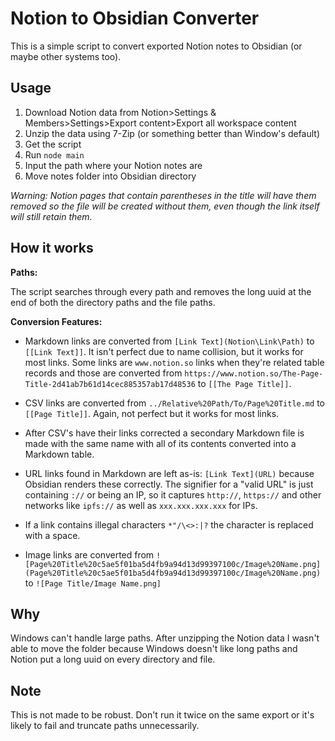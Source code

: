 # Notion to Obsidian Converter

This is a simple script to convert exported Notion notes to Obsidian (or maybe other systems too).

## Usage

1. Download Notion data from Notion>Settings & Members>Settings>Export content>Export all workspace content
2. Unzip the data using 7-Zip (or something better than Window's default)
3. Get the script
4. Run `node main`
5. Input the path where your Notion notes are
6. Move notes folder into Obsidian directory

_Warning: Notion pages that contain parentheses in the title will have them removed so the file will be created without them, even though the link itself will still retain them._

## How it works

**Paths:**

The script searches through every path and removes the long uuid at the end of both the directory paths and the file paths.

**Conversion Features:**

-   Markdown links are converted from `[Link Text](Notion\Link\Path)` to `[[Link Text]]`. It isn't perfect due to name collision, but it works for most links. Some links are `www.notion.so` links when they're related table records and those are converted from `https://www.notion.so/The-Page-Title-2d41ab7b61d14cec885357ab17d48536` to `[[The Page Title]]`.

-   CSV links are converted from `../Relative%20Path/To/Page%20Title.md` to `[[Page Title]]`. Again, not perfect but it works for most links.

-   After CSV's have their links corrected a secondary Markdown file is made with the same name with all of its contents converted into a Markdown table.

-   URL links found in Markdown are left as-is: `[Link Text](URL)` because Obsidian renders these correctly. The signifier for a "valid URL" is just containing `://` or being an IP, so it captures `http://`, `https://` and other networks like `ipfs://` as well as `xxx.xxx.xxx.xxx` for IPs.

-   If a link contains illegal characters `*"/\<>:|?` the character is replaced with a space.

-   Image links are converted from `![Page%20Title%20c5ae5f01ba5d4fb9a94d13d99397100c/Image%20Name.png](Page%20Title%20c5ae5f01ba5d4fb9a94d13d99397100c/Image%20Name.png)` to `![Page Title/Image Name.png]`

## Why

Windows can't handle large paths. After unzipping the Notion data I wasn't able to move the folder because Windows doesn't like long paths and Notion put a long uuid on every directory and file.

## Note

This is not made to be robust. Don't run it twice on the same export or it's likely to fail and truncate paths unnecessarily.
